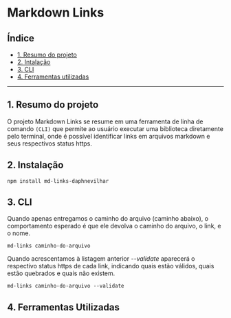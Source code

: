 # Markdown Links

## Índice

* [1. Resumo do projeto](#1-resumo-do-projeto)
* [2. Intalação](#2-instalação)
* [3. CLI](#3-cli)
* [4. Ferramentas utilizadas](#4-ferramentas-utilizadas)

***

## 1. Resumo do projeto

O projeto Markdown Links se resume em uma ferramenta de linha de comando `(CLI)` que permite ao usuário executar uma biblioteca diretamente pelo terminal, onde é possível identificar links em arquivos markdown e seus respectivos status https.

## 2. Instalação

`npm install md-links-daphnevilhar`

## 3. CLI

Quando apenas entregamos o caminho do arquivo (caminho abaixo), o comportamento esperado é que ele devolva o caminho do arquivo, o link, e o nome.

`md-links caminho-do-arquivo`

Quando acrescentamos à listagem anterior *--validate* aparecerá o respectivo status https de cada link, indicando quais estão válidos, quais estão quebrados e quais não existem.

`md-links caminho-do-arquivo --validate`

## 4. Ferramentas Utilizadas



